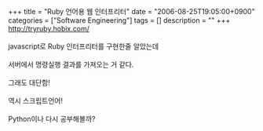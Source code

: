 +++
title = "Ruby 언어용 웹 인터프리터"
date = "2006-08-25T19:05:00+0900"
categories = ["Software Engineering"]
tags = []
description = ""
+++
<span class="copyright_entry" style="display:block;" title="Ruby 언어용 웹 인터프리터@@**@@http://shed.egloos.com/1399341"></span>http://tryruby.hobix.com/
<br>
<br>javascript로 Ruby 인터프리터를 구현한줄 알았는데 
<br>
<br>서버에서 명령실행 결과를 가져오는 거 같다.
<br>
<br>그래도 대단함!
<br>
<br>역시 스크립트언어!
<br>
<br>Python이나 다시 공부해볼까?
<br>
<br> 
<!--
       <rdf:RDF xmlns:rdf="http://www.w3.org/1999/02/22-rdf-syntax-ns#"
		    xmlns:dc="http://purl.org/dc/elements/1.1/"
		    xmlns:trackback="http://madskills.com/public/xml/rss/module/trackback/">
       <rdf:Description
	        rdf:about="http://shed.egloos.com/1399341"
	        dc:identifier="http://shed.egloos.com/1399341"
	        dc:title="Ruby 언어용 웹 인터프리터"
	        trackback:ping="http://shed.egloos.com/tb/1399341"/>
       </rdf:RDF>
       -->

<ul></ul>